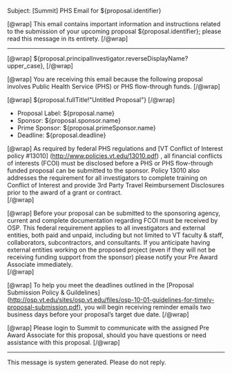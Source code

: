 Subject: [Summit] PHS Email for ${proposal.identifier}

[@wrap]
This email contains important information and instructions related to the submission of your upcoming proposal ${proposal.identifier}; please read this message in its entirety.
[/@wrap]

------------------------------------------------------------------------
[@wrap]
${proposal.principalInvestigator.reverseDisplayName?upper_case},
[/@wrap]

[@wrap]
You are receiving this email because the following proposal involves Public Health Service (PHS) or PHS flow-through funds.
[/@wrap]

[@wrap] ${proposal.fullTitle!"Untitled Proposal"} [/@wrap]

* Proposal Label: 
  ${proposal.name}
* Sponsor:
  ${proposal.sponsor.name} 
* Prime Sponsor:
  ${proposal.primeSponsor.name} 
* Deadline:
  ${proposal.deadline} 

[@wrap]
As required by federal PHS regulations and [VT Conflict of Interest policy #13010] (http://www.policies.vt.edu/13010.pdf) , all financial conflicts of interests (FCOI) must be disclosed before a PHS or PHS flow-through funded proposal can be submitted to the sponsor.  Policy 13010 also addresses the requirement for all investigators to complete training on Conflict of Interest and provide 3rd Party Travel Reimbursement Disclosures prior to the award of a grant or contract.  
[/@wrap]

[@wrap]
Before your proposal can be submitted to the sponsoring agency, current and complete documentation regarding FCOI must be received by OSP. This federal requirement applies to all investigators and external entities, both paid and unpaid, including but not limited to VT faculty & staff, collaborators, subcontractors, and consultants.  If you anticipate having external entities working on the proposed project (even if they will not be receiving funding support from the sponsor) please notify your Pre Award Associate immediately.   
[/@wrap]

[@wrap]
To help you meet the deadlines outlined in the [Proposal Submission Policy & Guildelines] (http://osp.vt.edu/sites/osp.vt.edu/files/osp-10-01-guidelines-for-timely-proposal-submission.pdf), you will begin receiving reminder emails two business days before your proposal’s target due date.
[/@wrap]

[@wrap]
Please login to Summit to communicate with the assigned Pre Award Associate for this proposal, should you have questions or need assistance with this proposal.
[/@wrap]

------------------------------------------------------------------------
This message is system generated.
Please do not reply.
